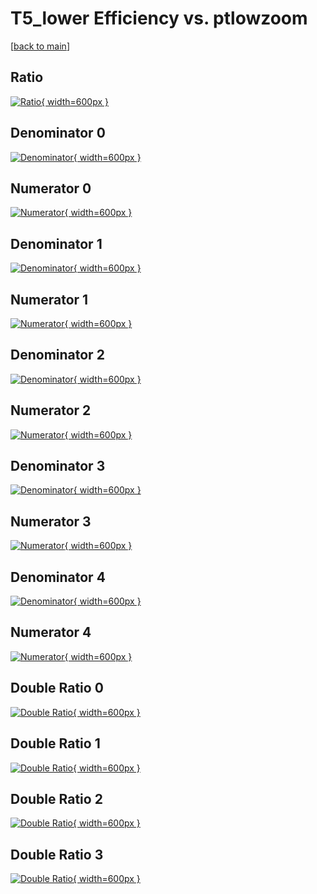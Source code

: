 # T5_lower Efficiency vs. ptlowzoom

[[back to main](./)]



## Ratio

[![Ratio](../mtv/var/T5_lower_base_321_1_eff_ptlowzoom.png){ width=600px }](../mtv/var/T5_lower_base_321_1_eff_ptlowzoom.pdf)

## Denominator 0

[![Denominator](../mtv/den/T5_lower_base_321_1_eff_ptlowzoom_den0.png){ width=600px }](../mtv/den/T5_lower_base_321_1_eff_ptlowzoom_den0.pdf)

## Numerator 0

[![Numerator](../mtv/num/T5_lower_base_321_1_eff_ptlowzoom_num0.png){ width=600px }](../mtv/num/T5_lower_base_321_1_eff_ptlowzoom_num0.pdf)

## Denominator 1

[![Denominator](../mtv/den/T5_lower_base_321_1_eff_ptlowzoom_den1.png){ width=600px }](../mtv/den/T5_lower_base_321_1_eff_ptlowzoom_den1.pdf)

## Numerator 1

[![Numerator](../mtv/num/T5_lower_base_321_1_eff_ptlowzoom_num1.png){ width=600px }](../mtv/num/T5_lower_base_321_1_eff_ptlowzoom_num1.pdf)

## Denominator 2

[![Denominator](../mtv/den/T5_lower_base_321_1_eff_ptlowzoom_den2.png){ width=600px }](../mtv/den/T5_lower_base_321_1_eff_ptlowzoom_den2.pdf)

## Numerator 2

[![Numerator](../mtv/num/T5_lower_base_321_1_eff_ptlowzoom_num2.png){ width=600px }](../mtv/num/T5_lower_base_321_1_eff_ptlowzoom_num2.pdf)

## Denominator 3

[![Denominator](../mtv/den/T5_lower_base_321_1_eff_ptlowzoom_den3.png){ width=600px }](../mtv/den/T5_lower_base_321_1_eff_ptlowzoom_den3.pdf)

## Numerator 3

[![Numerator](../mtv/num/T5_lower_base_321_1_eff_ptlowzoom_num3.png){ width=600px }](../mtv/num/T5_lower_base_321_1_eff_ptlowzoom_num3.pdf)

## Denominator 4

[![Denominator](../mtv/den/T5_lower_base_321_1_eff_ptlowzoom_den4.png){ width=600px }](../mtv/den/T5_lower_base_321_1_eff_ptlowzoom_den4.pdf)

## Numerator 4

[![Numerator](../mtv/num/T5_lower_base_321_1_eff_ptlowzoom_num4.png){ width=600px }](../mtv/num/T5_lower_base_321_1_eff_ptlowzoom_num4.pdf)

## Double Ratio 0

[![Double Ratio](../mtv/ratio/T5_lower_base_321_1_eff_ptlowzoom_ratio0.png){ width=600px }](../mtv/ratio/T5_lower_base_321_1_eff_ptlowzoom_ratio0.pdf)

## Double Ratio 1

[![Double Ratio](../mtv/ratio/T5_lower_base_321_1_eff_ptlowzoom_ratio1.png){ width=600px }](../mtv/ratio/T5_lower_base_321_1_eff_ptlowzoom_ratio1.pdf)

## Double Ratio 2

[![Double Ratio](../mtv/ratio/T5_lower_base_321_1_eff_ptlowzoom_ratio2.png){ width=600px }](../mtv/ratio/T5_lower_base_321_1_eff_ptlowzoom_ratio2.pdf)

## Double Ratio 3

[![Double Ratio](../mtv/ratio/T5_lower_base_321_1_eff_ptlowzoom_ratio3.png){ width=600px }](../mtv/ratio/T5_lower_base_321_1_eff_ptlowzoom_ratio3.pdf)


